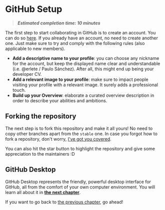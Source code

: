 # GitHub Setup

> ***Estimated completion time: 10 minutes***

The first step to start collaborating in GitHub is to create an account. You can do so [here](https://github.com/signup?ref_cta=Sign+up&ref_loc=header+logged+out&ref_page=%2F&source=header-home). If you already have an account, no need to create another one. Just make sure to try and comply with the following rules (also applicable to new members).

- **Add a descriptive name to your profile**: you can choose any nickname for the account, but keep the displayed name clear and understandable (i.e. @erlete / Paulo Sánchez). After all, this might end up being your developer CV.
- **Add a relevant image to your profile**: make sure to impact people visiting your profile with a relevant image. It surely adds a professional touch.
- **Build up your Overview**: elaborate a curated overview description in order to describe your abilities and ambitions.

## Forking the repository

The next step is to fork this repository and make it all yours! No need to copy other branches apart from the `stable` one. In case you forgot how to fork a repository, don't worry, [I've got you covered](./README.md#forks-git).

You can also hit the star button to highlight the repository and give some appreciation to the maintainers :D

## GitHub Desktop

GitHub Desktop represents the friendly, powerful desktop interface for GitHub, all from the comfort of your own computer environment. You will learn all about it in [**the next chapter**](../github-desktop/README.md).

If you want to go back to [the previous chapter](./README.md), go ahead!
